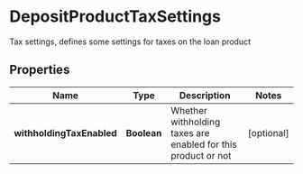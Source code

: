 

# DepositProductTaxSettings

Tax settings, defines some settings for taxes on the loan product
## Properties

Name | Type | Description | Notes
------------ | ------------- | ------------- | -------------
**withholdingTaxEnabled** | **Boolean** | Whether withholding taxes are enabled for this product or not |  [optional]




